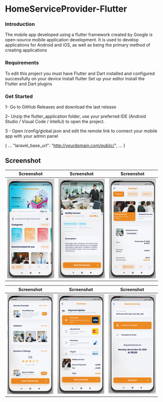 # HomeServiceProvider-Flutter

### Introduction

The mobile app developed using a flutter framework created by Google is open-source mobile application development. It is used to develop applications for Android and iOS, as well as being the primary method of creating applications

### Requirements

To edit this project you must have Flutter and Dart installed and configured successfully on your device Install flutter
Set up your editor Install the Flutter and Dart plugins

### Get Started

1- Go to GitHub Releases and download the last release 

2- Unzip the flutter_application folder, use your preferred IDE (Android Studio / Visual Code / IntelliJ) to open the project.

3 - Open /config/global.json and edit the remote link to connect your mobile app with your admin panel

{
  ...
  "laravel_base_url": "http://yourdomain.com/public/",
  ...
}


## Screenshot

|                Screenshot               |                 Screenshot            |               Screenshot              |
|:---------------------------------------:|:-------------------------------------:|:-------------------------------------:|
| ![screenshot](screens/screen_1.png)   | ![screenshot](screens/screen_2.png)     | ![screenshot](screens/screen_3.png)   |

|                Screenshot               |                 Screenshot            |               Screenshot              |
|:---------------------------------------:|:-------------------------------------:|:-------------------------------------:|
| ![screenshot](screens/screen_4.png)   | ![screenshot](screens/screen_5.png)     | ![screenshot](screens/screen_6.png)   |
